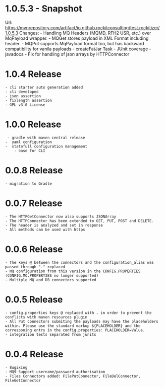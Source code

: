 # 1.0.5.3 - Snapshot
Url: https://mvnrepository.com/artifact/io.github.rockitconsulting/test.rockitizer/1.0.5.3
Changes: 
    - Handling MQ Headers (MQMD, RFH2 USR, etc.) over MqPayload wrapper. 
	         - MQGet stores payload in XML Format including header. 
		 - MQPut supports MqPayload format too, but has backward compatibility for vanila payloads
    - createFatJar Task 
    - JUnit coverage
    - javadocs
    - Fix for handling of json arrays by HTTPConnector

# 1.0.4 Release
	- cli starter auto generation added
	- cli developed
	- json assertion 
	- fixlength assertion
	- GPL v3.0 License
	
# 1.0.0 Release
 	 - gradle with maven central release
	-  yaml configuration
	-  statefull configuration management
        - base for CLI
# 0.0.8 Release
	- migration to Gradle

# 0.0.7 Release
	- The HTTPGetConnector now also supports JSONArray
	- The HTTPConnector has been extended to GET, PUT, POST and DELETE.
	- The header is analyzed and set in response
	- All methods can be used with https
	
# 0.0.6 Release  
	- The keys @ between the connectors and the configuration_alias was passed through "." replaced
	- MQ configuration from this version in the CONFIG.PROPERTIES (CONFIG.MQ.PROPERTIES no longer supported)
	- Multiple MQ and DB connectors supported
	
# 0.0.5 Release   
	- config.properties keys @ replaced with . in order to prevent the conflicts with maven resources plugin
	- All Put connectors submiting the payloads may have the placeholders within. Please use the standard markup ${PLACEHOLDER} and the corresponing entry in the config.properties: PLACEHOLDER=Value.
	- integration tests separated from junits   

# 0.0.4 Release   
	- Bugixing
	- MQ9 Support username/password authorisation 
	- Files Connectors added: FilePutConnector, FileDelConnector, FileGetConnector
